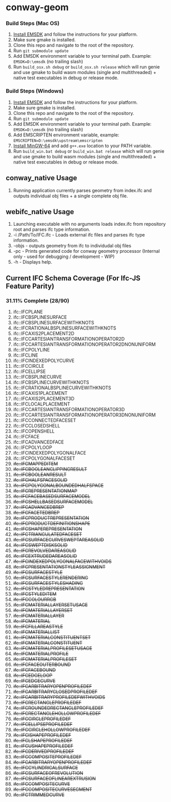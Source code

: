 # conway-geom

### Build Steps (Mac OS)

1. [Install EMSDK](https://github.com/emscripten-core/emsdk) and follow the instructions for your platform. 
2. Make sure gmake is installed. 
3. Clone this repo and navigate to the root of the repository.
4. Run ```git submodule update```
5. Add EMSDK environment variable to your terminal path. Example: ```EMSDK=D:\emsdk``` (no trailing slash)
6. Run ```build_osx.sh debug``` or ```build_osx.sh release``` which will run genie and use gmake to build wasm modules (single and multithreaded) + native test executables in debug or release mode.

### Build Steps (Windows)
1. [Install EMSDK](https://github.com/emscripten-core/emsdk) and follow the instructions for your platform. 
2. Make sure gmake is installed. 
3. Clone this repo and navigate to the root of the repository.
4. Run ```git submodule update```
5. Add EMSDK environment variable to your terminal path. Example: ```EMSDK=D:\emsdk``` (no trailing slash)
6. Add EMSCRIPTEN environment variable, example: ```EMSCRIPTEN=D:\emsdk\upstream\emscripten```
7. [Install MinGW-64](https://github.com/msys2/msys2-installer/releases/download/2022-06-03/msys2-x86_64-20220603.exe) and add ```g++.exe``` location to your PATH variable. 
8. Run ```build_win.bat debug``` or ```build_win.bat release``` which will run genie and use gmake to build wasm modules (single and multithreaded) + native test executables in debug or release mode.

## conway_native Usage
1. Running application currently parses geometry from index.ifc and outputs individual obj files + a single complete obj file. 

## webifc_native Usage
1. Launching executable with no arguments loads index.ifc from repository root and parses ifc type information.
2. -i /Path/To/IFC.ifc - Loads external ifc files and parses ifc type information.
3. -objs - outputs geometry from ifc to individudal obj files
4. -pc - Prints generated code for conway geometry processor (Internal only - used for debugging / development - WIP)
5. -h - Displays help.

## Current IFC Schema Coverage (For Ifc-JS Feature Parity)
### 31.11% Complete (28/90)

1.  ifc::IFCPLANE
2.  ifc::IFCBSPLINESURFACE
3.  ifc::IFCBSPLINESURFACEWITHKNOTS
4.  ifc::IFCRATIONALBSPLINESURFACEWITHKNOTS
5.  ifc::IFCAXIS2PLACEMENT2D
6.  ifc::IFCCARTESIANTRANSFORMATIONOPERATOR2D
7.  ifc::IFCCARTESIANTRANSFORMATIONOPERATOR2DNONUNIFORM
8.  ifc::IFCPOLYLINE
9.  ifc::IFCLINE
10. ifc::IFCINDEXEDPOLYCURVE
11. ifc::IFCCIRCLE
12. ifc::IFCELLIPSE
13. ifc::IFCBSPLINECURVE
14. ifc::IFCBSPLINECURVEWITHKNOTS
15. ifc::IFCRATIONALBSPLINECURVEWITHKNOTS
16. ifc::IFCAXIS1PLACEMENT
17. ifc::IFCAXIS2PLACEMENT3D
18. ifc::IFCLOCALPLACEMENT
19. ifc::IFCCARTESIANTRANSFORMATIONOPERATOR3D
20. ifc::IFCCARTESIANTRANSFORMATIONOPERATOR3DNONUNIFORM
21. ifc::IFCCONNECTEDFACESET
22. ifc::IFCCLOSEDSHELL
23. ifc::IFCOPENSHELL
24. ifc::IFCFACE
25. ifc::IFCADVANCEDFACE
26. ifc::IFCPOLYLOOP
27. ifc::IFCINDEXEDPOLYGONALFACE
28. ifc::IFCPOLYGONALFACESET
29. ~~ifc::IFCMAPPEDITEM~~
30. ~~ifc::IFCBOOLEANCLIPPINGRESULT~~
31. ~~ifc::IFCBOOLEANRESULT~~
32. ~~ifc::IFCHALFSPACESOLID~~
33. ~~ifc::IFCPOLYGONALBOUNDEDHALFSPACE~~
34. ~~ifc::IFCREPRESENTATIONMAP~~
35. ~~ifc::IFCFACEBASEDSURFACEMODEL~~
36. ~~ifc::IFCSHELLBASEDSURFACEMODEL~~
37. ~~ifc::IFCADVANCEDBREP~~
38. ~~ifc::IFCFACETEDBREP~~
39. ~~ifc::IFCPRODUCTREPRESENTATION~~
40. ~~ifc::IFCPRODUCTDEFINITIONSHAPE~~
41. ~~ifc::IFCSHAPEREPRESENTATION~~
42. ~~ifc::IFCTRIANGULATEDFACESET~~
43. ~~ifc::IFCSURFACECURVESWEPTAREASOLID~~
44. ~~ifc::IFCSWEPTDISKSOLID~~
45. ~~ifc::IFCREVOLVEDAREASOLID~~
46. ~~ifc::IFCEXTRUDEDAREASOLID~~
47. ~~ifc::IFCINDEXEDPOLYGONALFACEWITHVOIDS~~
48. ~~ifc::IFCPRESENTATIONSTYLEASSIGNMENT~~
49. ~~ifc::IFCSURFACESTYLE~~
50. ~~ifc::IFCSURFACESTYLERENDERING~~
51. ~~ifc::IFCSURFACESTYLESHADING~~
52. ~~ifc::IFCSTYLEDREPRESENTATION~~
53. ~~ifc::IFCSTYLEDITEM~~
54. ~~ifc::IFCCOLOURRGB~~
55. ~~ifc::IFCMATERIALLAYERSETUSAGE~~
56. ~~ifc::IFCMATERIALLAYERSET~~
57. ~~ifc::IFCMATERIALLAYER~~
58. ~~ifc::IFCMATERIAL~~
59. ~~ifc::IFCFILLAREASTYLE~~
60. ~~ifc::IFCMATERIALLIST~~
61. ~~ifc::IFCMATERIALCONSTITUENTSET~~
62. ~~ifc::IFCMATERIALCONSTITUENT~~
63. ~~ifc::IFCMATERIALPROFILESETUSAGE~~
64. ~~ifc::IFCMATERIALPROFILE~~
65. ~~ifc::IFCMATERIALPROFILESET~~
66. ~~ifc::IFCFACEOUTERBOUND~~
67. ~~ifc::IFCFACEBOUND~~
68. ~~ifc::IFCEDGELOOP~~
69. ~~ifc::IFCEDGECURVE~~
70. ~~ifc::IFCARBITRARYOPENPROFILEDEF~~
71. ~~ifc::IFCARBITRARYCLOSEDPROFILEDEF~~
72. ~~ifc::IFCARBITRARYPROFILEDEFWITHVOIDS~~
73. ~~ifc::IFCRECTANGLEPROFILEDEF~~
74. ~~ifc::IFCROUNDEDRECTANGLEPROFILEDEF~~
75. ~~ifc::IFCRECTANGLEHOLLOWPROFILEDEF~~
76. ~~ifc::IFCCIRCLEPROFILEDEF~~
77. ~~ifc::IFCELLIPSEPROFILEDEF~~
78. ~~ifc::IFCCIRCLEHOLLOWPROFILEDEF~~
79. ~~ifc::IFCISHAPEPROFILEDEF~~
80. ~~ifc::IFCLSHAPEPROFILEDEF~~
81. ~~ifc::IFCUSHAPEPROFILEDEF~~
82. ~~ifc::IFCDERIVEDPROFILEDEF~~
83. ~~ifc::IFCCOMPOSITEPROFILEDEF~~
84. ~~ifc::IFCARBITRARYOPENPROFILEDEF~~
85. ~~ifc::IFCCYLINDRICALSURFACE~~
86. ~~ifc::IFCSURFACEOFREVOLUTION~~
87. ~~ifc::IFCSURFACEOFLINEAREXTRUSION~~
88. ~~ifc::IFCCOMPOSITECURVE~~
89. ~~ifc::IFCCOMPOSITECURVESEGMENT~~
90. ~~ifc::IFCTRIMMEDCURVE~~
